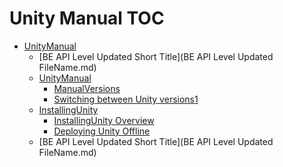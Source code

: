 Unity Manual TOC
================

 - [UnityManual]()
	 - [BE API Level Updated Short Title](BE API Level Updated FileName.md)
	 - [UnityManual]()
		 - [ManualVersions](ManualVersions.md)
		 - [Switching between Unity versions1](SwitchingDocumentationVersions1.md)
	 - [InstallingUnity]()
		 - [InstallingUnity Overview](InstallingUnity.md)
		 - [Deploying Unity Offline](DeployingUnityOffline.md)
	 - [BE API Level Updated Short Title](BE API Level Updated FileName.md)

